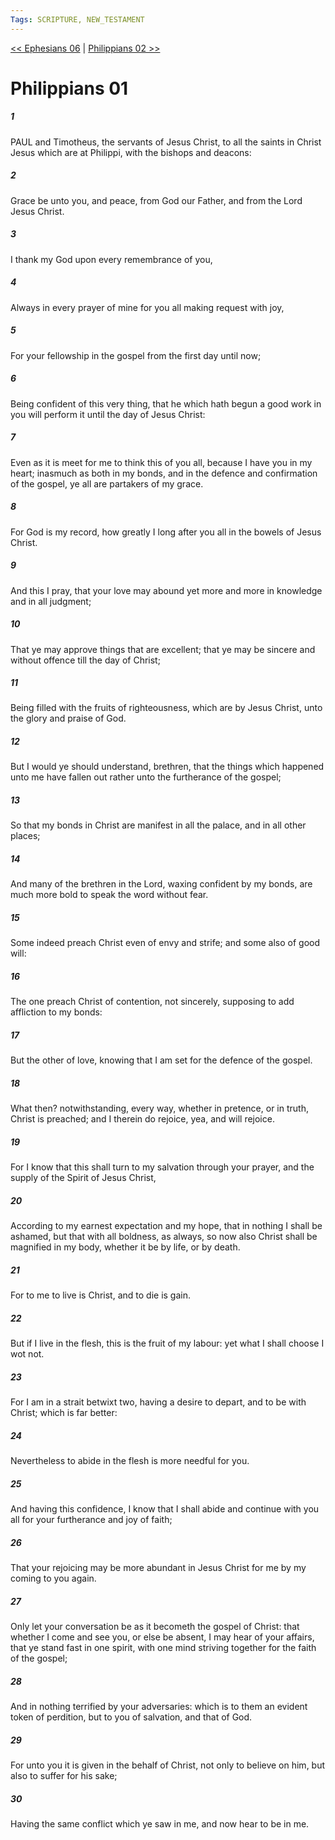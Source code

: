 ```yaml
---
Tags: SCRIPTURE, NEW_TESTAMENT
---
```


[<< Ephesians 06](NEW_TESTAMENT/10_Ephesians/Ephesians_06.md) | [Philippians 02 >>](NEW_TESTAMENT/11_Philippians/Philippians_02.md)

# Philippians 01

##### 1
 PAUL and Timotheus, the servants of Jesus Christ, to all the saints in Christ Jesus which are at Philippi, with the bishops and deacons:
##### 2
 Grace be unto you, and peace, from God our Father, and from the Lord Jesus Christ.
##### 3
 I thank my God upon every remembrance of you,
##### 4
 Always in every prayer of mine for you all making request with joy,
##### 5
 For your fellowship in the gospel from the first day until now;
##### 6
 Being confident of this very thing, that he which hath begun a good work in you will perform it until the day of Jesus Christ:
##### 7
 Even as it is meet for me to think this of you all, because I have you in my heart; inasmuch as both in my bonds, and in the defence and confirmation of the gospel, ye all are partakers of my grace.
##### 8
 For God is my record, how greatly I long after you all in the bowels of Jesus Christ.
##### 9
 And this I pray, that your love may abound yet more and more in knowledge and in all judgment;
##### 10
 That ye may approve things that are excellent; that ye may be sincere and without offence till the day of Christ;
##### 11
 Being filled with the fruits of righteousness, which are by Jesus Christ, unto the glory and praise of God.
##### 12
 But I would ye should understand, brethren, that the things which happened unto me have fallen out rather unto the furtherance of the gospel;
##### 13
 So that my bonds in Christ are manifest in all the palace, and in all other places;
##### 14
 And many of the brethren in the Lord, waxing confident by my bonds, are much more bold to speak the word without fear.
##### 15
 Some indeed preach Christ even of envy and strife; and some also of good will:
##### 16
 The one preach Christ of contention, not sincerely, supposing to add affliction to my bonds:
##### 17
 But the other of love, knowing that I am set for the defence of the gospel.
##### 18
 What then? notwithstanding, every way, whether in pretence, or in truth, Christ is preached; and I therein do rejoice, yea, and will rejoice.
##### 19
 For I know that this shall turn to my salvation through your prayer, and the supply of the Spirit of Jesus Christ,
##### 20
 According to my earnest expectation and my hope, that in nothing I shall be ashamed, but that with all boldness, as always, so now also Christ shall be magnified in my body, whether it be by life, or by death.
##### 21
 For to me to live is Christ, and to die is gain.
##### 22
 But if I live in the flesh, this is the fruit of my labour: yet what I shall choose I wot not.
##### 23
 For I am in a strait betwixt two, having a desire to depart, and to be with Christ; which is far better:
##### 24
 Nevertheless to abide in the flesh is more needful for you.
##### 25
 And having this confidence, I know that I shall abide and continue with you all for your furtherance and joy of faith;
##### 26
 That your rejoicing may be more abundant in Jesus Christ for me by my coming to you again.
##### 27
 Only let your conversation be as it becometh the gospel of Christ: that whether I come and see you, or else be absent, I may hear of your affairs, that ye stand fast in one spirit, with one mind striving together for the faith of the gospel;
##### 28
 And in nothing terrified by your adversaries: which is to them an evident token of perdition, but to you of salvation, and that of God.
##### 29
 For unto you it is given in the behalf of Christ, not only to believe on him, but also to suffer for his sake;
##### 30
 Having the same conflict which ye saw in me, and now hear to be in me.
